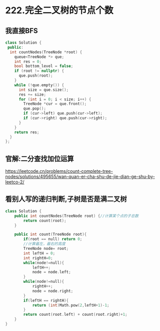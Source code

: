 # 222.完全二叉树的节点个数

## 我直接BFS

```c++
class Solution {
 public:
  int countNodes(TreeNode *root) {
    queue<TreeNode *> que;
    int res = 0;
    bool bottom_level = false;
    if (root != nullptr) {
      que.push(root);
    }
    while (!que.empty()) {
      int size = que.size();
      res += size;
      for (int i = 0; i < size; i++) {
        TreeNode *cur = que.front();
        que.pop();
        if (cur->left) que.push(cur->left);
        if (cur->right) que.push(cur->right);
      }
    }
    return res;
  }
};
```

## 官解:二分查找加位运算

https://leetcode.cn/problems/count-complete-tree-nodes/solutions/495655/wan-quan-er-cha-shu-de-jie-dian-ge-shu-by-leetco-2/

## 看别人写的递归判断,子树是否是满二叉树

```c++
class Solution {
    public int countNodes(TreeNode root) {//计算某个点的子总数
        return count(root);
    }

    public int count(TreeNode root){
        if(root == null) return 0;
        //计算最左，最右的高度
        TreeNode node= root;
        int leftH = 0;
        int rightH=0;
        while(node!=null){
            leftH++;
            node = node.left;
        }
        while(node!=null){
            rightH++;
            node = node.right;
        }
        if(leftH == rightH){
            return (int)Math.pow(2,leftH+1)-1;
        }
        return count(root.left) + count(root.right)+1;
    }
}
```








